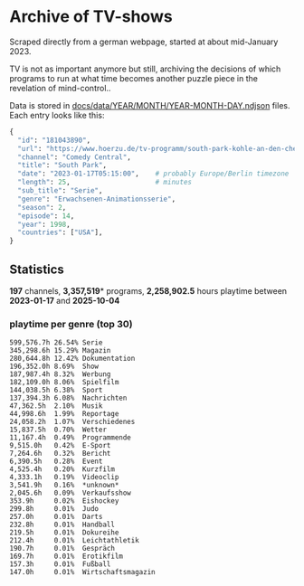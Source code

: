 # Archive of TV-shows

Scraped directly from a german webpage, started at about mid-January 2023.

TV is not as important anymore but still, archiving the decisions of which programs to run at what time
becomes another puzzle piece in the revelation of mind-control.. 

Data is stored in [docs/data/YEAR/MONTH/YEAR-MONTH-DAY.ndjson](docs/data/) files. 
Each entry looks like this:

```python
{
  "id": "181043890", 
  "url": "https://www.hoerzu.de/tv-programm/south-park-kohle-an-den-chefkoch/bid_181043890/", 
  "channel": "Comedy Central", 
  "title": "South Park", 
  "date": "2023-01-17T05:15:00",    # probably Europe/Berlin timezone 
  "length": 25,                     # minutes 
  "sub_title": "Serie", 
  "genre": "Erwachsenen-Animationsserie", 
  "season": 2, 
  "episode": 14, 
  "year": 1998, 
  "countries": ["USA"],
}
```

## Statistics

**197** channels, **3,357,519*** programs, **2,258,902.5** hours playtime between **2023-01-17** and **2025-10-04**


### playtime per genre (top 30)

    599,576.7h 26.54% Serie
    345,298.6h 15.29% Magazin
    280,644.8h 12.42% Dokumentation
    196,352.0h 8.69%  Show
    187,987.4h 8.32%  Werbung
    182,109.0h 8.06%  Spielfilm
    144,038.5h 6.38%  Sport
    137,394.3h 6.08%  Nachrichten
    47,362.5h  2.10%  Musik
    44,998.6h  1.99%  Reportage
    24,058.2h  1.07%  Verschiedenes
    15,837.5h  0.70%  Wetter
    11,167.4h  0.49%  Programmende
    9,515.0h   0.42%  E-Sport
    7,264.6h   0.32%  Bericht
    6,390.5h   0.28%  Event
    4,525.4h   0.20%  Kurzfilm
    4,333.1h   0.19%  Videoclip
    3,541.9h   0.16%  *unknown*
    2,045.6h   0.09%  Verkaufsshow
    353.9h     0.02%  Eishockey
    299.8h     0.01%  Judo
    257.0h     0.01%  Darts
    232.8h     0.01%  Handball
    219.5h     0.01%  Dokureihe
    212.4h     0.01%  Leichtathletik
    190.7h     0.01%  Gespräch
    169.7h     0.01%  Erotikfilm
    157.3h     0.01%  Fußball
    147.0h     0.01%  Wirtschaftsmagazin
